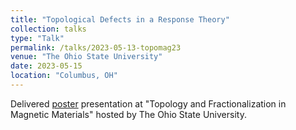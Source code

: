 ```yaml
---
title: "Topological Defects in a Response Theory"
collection: talks
type: "Talk"
permalink: /talks/2023-05-13-topomag23
venue: "The Ohio State University"
date: 2023-05-15
location: "Columbus, OH"
---
```


Delivered [poster](https://shakani.github.io/files/Hakani-topomag-poster.pdf) presentation at "Topology and Fractionalization in Magnetic Materials" hosted by The Ohio State University.
